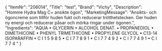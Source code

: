 {
  "ItemNr": "206014",
  "Title": "test",
  "Brand": "Vichy",
  "Description": "Homme Hydra Mag C+ ansikte ögon",
  "MarketingMessage": "Ansikts- och ögoncreme som tillför huden fukt och reducerar trötthetstecken. Ger huden ny energi och reducerar påsar och mörka ringar under ögonen.",
  "Ingredients": "AQUA • GLYCERIN • ALCOHOL DENAT. • PROPANEDIOL • DIMETHICONE • PHENYL TRIMETHICONE • PROPYLENE GLYCOL • C13-14 ISOPARAFFIN • C I 1 5 9 8 5 • C I 7 7 8 9 1 • C I 7 7 4 9 2 • C I 7 7 4 9 1 • C I 7 7 4 "
}